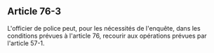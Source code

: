 Article 76-3
----
L'officier de police peut, pour les nécessités de l'enquête, dans les conditions
prévues à l'article 76, recourir aux opérations prévues par l'article 57-1.
